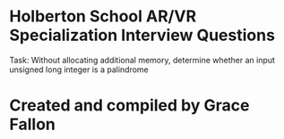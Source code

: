 # Holberton School AR/VR Specialization Interview Questions 
Task: Without allocating additional memory, determine whether an input unsigned long integer is a palindrome

# Created and compiled by Grace Fallon